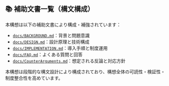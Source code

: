 ## 📚 補助文書一覧（構文構成）

本構想は以下の補助文書により構成・補強されています：

- [`docs/BACKGROUND.md`](./docs/BACKGROUND.md)：背景と問題意識  
- [`docs/DESIGN.md`](./docs/DESIGN.md)：設計原理と技術構成  
- [`docs/IMPLEMENTATION.md`](./docs/IMPLEMENTATION.md)：導入手順と制度運用  
- [`docs/FAQ.md`](./docs/FAQ.md)：よくある質問と回答  
- [`docs/CounterArguments.md`](./docs/CounterArguments.md)：想定される反論と対応方針  

本構想は段階的な構文設計により構成されており、構想全体の可読性・検証性・制度整合性を高めています。
